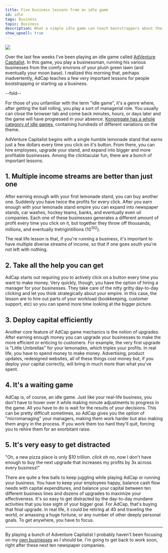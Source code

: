 ```yaml
---
title: Five business lessons from an idle game
id: idle
tags: Business
topic: Business
description: What a simple idle game can teach bootstrappers about their businesses.
show_upsell: true
---
```


<img src="http://d2s7foagexgnc2.cloudfront.net/files/7908bdf267c9465db3bd/adcap_screenshot-2.png">

Over the last few weeks I've been playing an idle game called [AdVenture Capitalist](http://www.kongregate.com/games/HyperHippoGames/adventure-capitalist). In this game, you play a businessman, running his various businesses from the comfy environs of your plush green lawn (and eventually your moon base). I realized this morning that, perhaps inadvertently, AdCap teaches a few very important lessons for people bootstrapping or starting up a business.

--fold--

For those of you unfamiliar with the term "idle game", it's a genre where, after getting the ball rolling, you play a sort of managerial role. You usually can close the browser tab and come back minutes, hours, or days later and the game will have progressed in your absence. [Kongregate has a whole category of idle games](http://www.kongregate.com/idle-games), containing hundreds of different variations on the theme.

AdVenture Capitalist begins with a single humble lemonade stand that earns just a few dollars every time you click on it's button. From there, you can hire employees, upgrade your stand, and expand into bigger and more profitable businesses. Among the clicktacular fun, there are a bunch of important lessons.

## 1. Multiple income streams are better than just one

After earning enough with your first lemonade stand, you can buy another one. Suddenly you have twice the profits for every click. After you earn enough with your lemonade stand empire you can expand into newspaper stands, car washes, hockey teams, banks, and eventually even oil companies. Each one of these businesses generates a different amount of profit every time you click on it, but together they throw off thousands, millions, and eventually tretrigintillions (10<sup>102</sup>).

The real life lesson is that, if you're running a business, it's important to have multiple diverse streams of income, so that if one goes south you're not left with nothing.

## 2. Take all the help you can get

AdCap starts out requiring you to actively click on a button every time you want to make money. Very quickly, though, you have the option of hiring a manager for your businesses. They take care of the nitty gritty day-to-day clicking and let you think strategically about your empire. In this case, the lesson are to hire out parts of your workload (bookkeeping, customer support, etc) so you can spend more time looking at the bigger picture.

## 3. Deploy capital efficiently

Another core feature of AdCap game mechanics is the notion of upgrades. After earning enough money you can upgrade your businesses to make the more efficient or enticing to customers. For example, the very first upgrade is "Little Umbrellas" for your lemonades, which triples your profits. In real life, you have to spend money to make money. Advertising, product updates, redesigned websites, all of these things cost money but, if you deploy your capital correctly, will bring in much more than what you've spent.

## 4. It's a waiting game

AdCap is, of course, an idle game. Just like your real-life business, you don't have to hover over it while making minute adjustments to progress in the game. All you have to do is wait for the results of your decisions. This can be pretty difficult sometimes, so AdCap gives you the option of "micromanaging" your managers, making them work harder but also making them angry in the process. If you work them too hard they'll quit, forcing you to rehire them for an exorbitant raise.

## 5. It's very easy to get distracted

"Oh, a new pizza place is only $10 trillion. *click* oh no, now I don't have enough to buy the next upgrade that increases my profits by 3x across every business!"

There are quite a few balls to keep juggling while playing AdCap or running your business. You have to keep your employees happy, balance cash flow needs with capital expenditures, and balance your capital between ten different business lines and dozens of upgrades to maximize your effectiveness. It's so easy to get distracted by the day-to-day mundane activities that you lose sight of your bigger goal. For AdCap, that's buying that final upgrade. In real life, it could be retiring at 40 and traveling the world, or amassing a huge fortune, or any number of other deeply personal goals. To get anywhere, you have to focus.

---

By playing a bunch of Adventure Capitalist I probably haven't been focusing on my [own businesses](/consulting) as I should be. I'm going to get back to work soon, right after these next ten newspaper companies.
